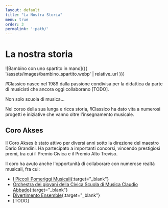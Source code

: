 ```yaml
---
layout: default
title: "La Nostra Storia"
menu: true
order: 3
permalink: ':path/'
---
```


# La nostra storia

![Bambino con uno spartito in mano]({{ '/assets/images/bambino_spartito.webp' | relative_url }})

*Il*Classico nasce nel 1989 dalla passione condivisa per la didattica da parte di musicisti che ancora oggi collaborano [TODO].

Non solo scuola di musica...

Nel corso della sua lunga e ricca storia, *Il*Classico ha dato vita a numerosi progetti e iniziative che vanno oltre l'insegnamento musicale.

## Coro Akses
Il Coro Akses è stato attivo per diversi anni sotto la direzione del maestro Dario Grandini. Ha partecipato a importanti concorsi, vincendo prestigiosi premi, tra cui il Premio Civica e il Premio Alto Treviso.

Il coro ha avuto anche l'opportunità di collaborare con numerose realtà musicali, fra cui:
- [I Piccoli Pomeriggi Musicali](https://www.ipomeriggi.it/accademia-di-formazione-i-piccoli-pomeriggi-musicali-banner/){:target="_blank"}
- [Orchestra dei giovani della Civica Scuola di Musica Claudio Abbado](https://musica.fondazionemilano.eu/progetti/orchestre-e-gruppi-stabili/orchestra-dei-giovani){:target="_blank"}
- [Divertimento Ensemble](https://www.divertimentoensemble.it/){:target="_blank"}
- [TODO]

